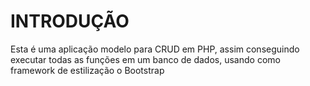 <h1> INTRODUÇÃO </H1>
<p> Esta é uma aplicação modelo para CRUD em PHP, assim conseguindo executar todas as funções em um banco de dados, usando como framework de estilização o Bootstrap </p>
